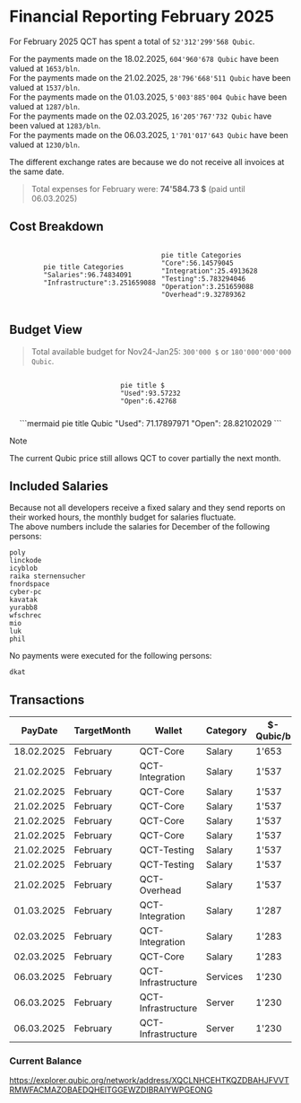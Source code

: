 # Financial Reporting February 2025
For February 2025 QCT has spent a total of `52'312'299'568 Qubic`.


For the payments made on the 18.02.2025, `604'960'678 Qubic` have been valued at `1653/bln`.<br>
For the payments made on the 21.02.2025, `28'796'668'511 Qubic` have been valued at `1537/bln`.<br>
For the payments made on the 01.03.2025, `5'003'885'004 Qubic` have been valued at `1287/bln`.<br>
For the payments made on the 02.03.2025,  `16'205'767'732 Qubic` have been valued at `1283/bln`.<br>
For the payments made on the 06.03.2025,  `1'701'017'643 Qubic` have been valued at `1230/bln`.<br>

The different exchange rates are because we do not receive all invoices at the same date.

> Total expenses for February were: **74'584.73 $** (paid until 06.03.2025)

## Cost Breakdown

<div style="display: flex; justify-content: center; align-items: center; gap: 10px;flex-wrap:wrap;">
<div>

 ```mermaid
pie title Categories
"Salaries":96.74834091
"Infrastructure":3.251659088

```

</div>
 <div>

 ```mermaid
pie title Categories
"Core":56.14579045
"Integration":25.4913628
"Testing":5.783294046
"Operation":3.251659088
"Overhead":9.32789362

```

 </div>
</div>

## Budget View
> Total available budget for Nov24-Jan25: `300'000 $` or `180'000'000'000 Qubic`.

<div style="display: flex; justify-content: center; align-items: center; gap: 10px;flex-wrap:wrap;">
<div>


```mermaid
pie title $
"Used":93.57232
"Open":6.42768
```

</div>
 <div>
```mermaid
pie title Qubic
"Used": 71.17897971
"Open": 28.82102029
```

 </div>
</div>

>[!NOTE] 
>The current Qubic price still allows QCT to cover partially the next month.

## Included Salaries
Because not all developers receive a fixed salary and they send reports on their worked hours, the monthly budget for salaries fluctuate.<br>
The above numbers include the salaries for December of the following persons:

```
poly
linckode
icyblob
raika sternensucher
fnordspace
cyber-pc
kavatak
yurabb8
wfschrec
mio
luk
phil
```

No payments were executed for the following persons:

``` 
dkat
```


## Transactions


| PayDate    | TargetMonth | Wallet             | Category | $-Qubic/b | Amount $   | Amount Qubic   | TX Link                                                                                            |
| ---------- | ----------- | ------------------ | -------- | --------- | ---------- | -------------- | -------------------------------------------------------------------------------------------------- |
| 18.02.2025 | February    | QCT-Core           | Salary   | 1'653     | $1'000.00  | 604'960'678    | https://explorer.qubic.org/network/tx/myvbynvyhwhnvgkddrfwdofbbdxbpbfrblkjzvikffjoyuyfjrfghoaamfaa |
| 21.02.2025 | February    | QCT-Integration    | Salary   | 1'537     | $4'000.00  | 2'602'472'349  | https://explorer.qubic.org/network/tx/ehespcjhixejtcxjhksjhmnsmgebzwoiopcgbxqbogstqzydnhycvadamaae |
| 21.02.2025 | February    | QCT-Core           | Salary   | 1'537     | $3'000.00  | 1'951'854'262  | https://explorer.qubic.org/network/tx/ghlpiqocngnpeewsxhdflqwaianejpwrbdhjragkogbrbpoainflqxyeciqc |
| 21.02.2025 | February    | QCT-Core           | Salary   | 1'537     | $11'402.42 | 7'418'620'364  | https://explorer.qubic.org/network/tx/ghlpiqocngnpeewsxhdflqwaianejpwrbdhjragkogbrbpoainflqxyeciqc |
| 21.02.2025 | February    | QCT-Core           | Salary   | 1'537     | $9'708.06  | 6'316'239'427  | https://explorer.qubic.org/network/tx/ghlpiqocngnpeewsxhdflqwaianejpwrbdhjragkogbrbpoainflqxyeciqc |
| 21.02.2025 | February    | QCT-Core           | Salary   | 1'537     | $4'000.00  | 2'602'472'349  | https://explorer.qubic.org/network/tx/ghlpiqocngnpeewsxhdflqwaianejpwrbdhjragkogbrbpoainflqxyeciqc |
| 21.02.2025 | February    | QCT-Testing        | Salary   | 1'537     | $3'150.00  | 2'049'446'975  | https://explorer.qubic.org/network/tx/tiglpyvqpsgjtbrjqdnkydfwnhkhcqmtztbtdveirdslywqxuqbnnoqgjmem |
| 21.02.2025 | February    | QCT-Testing        | Salary   | 1'537     | $1'500.00  | 975'927'131    | https://explorer.qubic.org/network/tx/tiglpyvqpsgjtbrjqdnkydfwnhkhcqmtztbtdveirdslywqxuqbnnoqgjmem |
| 21.02.2025 | February    | QCT-Overhead       | Salary   | 1'537     | $7'500.00  | 4'879'635'654  | https://explorer.qubic.org/network/tx/fmogwgncohllwgfrcgmslavvijibaifbnfqfqyuiuczqbjpgjhmzueuerrdg |
| 01.03.2025 | February    | QCT-Integration    | Salary   | 1'287     | $6'440.00  | 5'003'885'004  | https://explorer.qubic.org/network/tx/hvahrocuncoveerjmyxunvnokghczgarlmlqicqcccorcyhvpqxqaivgmwvf |
| 02.03.2025 | February    | QCT-Integration    | Salary   | 1'283     | $7'350.00  | 5'728'760'717  | https://explorer.qubic.org/network/tx/zjwiugkuruhxyblvabiybhpkezaercendgpxzfjjpfzssolgywxewmjachon |
| 02.03.2025 | February    | QCT-Core           | Salary   | 1'283     | $13'442.00 | 10'477'007'015 | https://explorer.qubic.org/network/tx/jehqiiuclpnhsdtngsqpjaezdijasuzahrignhznlflnbiindxilhksfyyzm |
| 06.03.2025 | February    | QCT-Infrastructure | Services | 1'230     | $685.38    | 557'218'618    | https://explorer.qubic.org/network/tx/pxtzvtpvbllmhfgcwauxeihurakbizwvtbzraizfpaiydqphlhxewsoeqyki |
| 06.03.2025 | February    | QCT-Infrastructure | Server   | 1'230     | $283.67    | 230'628'293    | https://explorer.qubic.org/network/tx/pxtzvtpvbllmhfgcwauxeihurakbizwvtbzraizfpaiydqphlhxewsoeqyki |
| 06.03.2025 | February    | QCT-Infrastructure | Server   | 1'230     | $1'123.20  | 913'170'732    | https://explorer.qubic.org/network/tx/pxtzvtpvbllmhfgcwauxeihurakbizwvtbzraizfpaiydqphlhxewsoeqyki |

### Current Balance
https://explorer.qubic.org/network/address/XQCLNHCEHTKQZDBAHJFVVTRMWFACMAZOBAEDQHEITGGEWZDIBRAIYWPGEONG